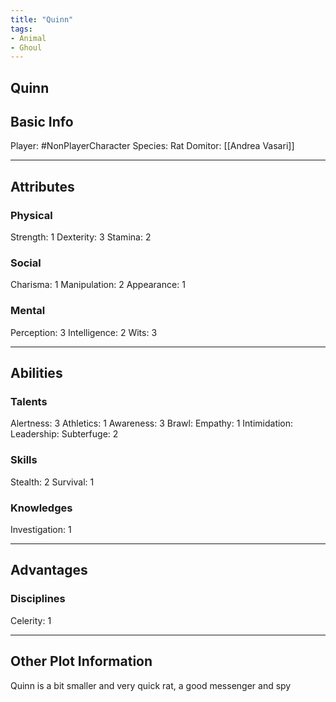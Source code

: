 ```yaml
---
title: "Quinn"
tags:
- Animal
- Ghoul
---
```


Quinn
---
## Basic Info
Player: #NonPlayerCharacter 
Species: Rat
Domitor: [[Andrea Vasari]]

---

## Attributes
### Physical
Strength: 1
Dexterity: 3
Stamina: 2

### Social
Charisma: 1
Manipulation: 2
Appearance: 1

### Mental
Perception: 3
Intelligence: 2
Wits: 3

---

## Abilities
### Talents
Alertness: 3
Athletics: 1
Awareness: 3
Brawl:
Empathy: 1
Intimidation:
Leadership:
Subterfuge: 2

### Skills
Stealth: 2
Survival: 1

### Knowledges
Investigation: 1

---

## Advantages
### Disciplines
Celerity: 1

---
## Other Plot Information
Quinn is a bit smaller and very quick rat, a good messenger and spy